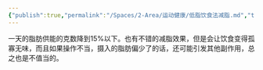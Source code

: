 ```yaml
---
{"publish":true,"permalink":"/Spaces/2-Area/运动健康/低脂饮食法减脂.md","title":"低脂饮食法减脂","created":"2022-11-24","modified":"2023-03-14","published":"2025-07-29T23:04:12.072+08:00","cssclasses":""}
---
```



一天的脂肪供能的克数降到15%以下。也有不错的减脂效果，但是会让饮食变得孤寡无味，而且如果操作不当，摄入的脂肪偏少了的话，还可能引发其他副作用，总之也是不值当的。